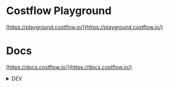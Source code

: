 # Costflow Playground

[https://playground.costflow.io/](https://playground.costflow.io/)


# Docs
[https://docs.costflow.io/](https://docs.costflow.io/)

<details><summary>DEV</summary><p>

## Project setup
```
npm install
```

### Compiles and hot-reloads for development
```
npm run serve
```

### Compiles and minifies for production
```
npm run build
```

### Run your tests
```
npm run test
```

### Lints and fixes files
```
npm run lint
```

### Customize configuration
See [Configuration Reference](https://cli.vuejs.org/config/).

</p></details>
